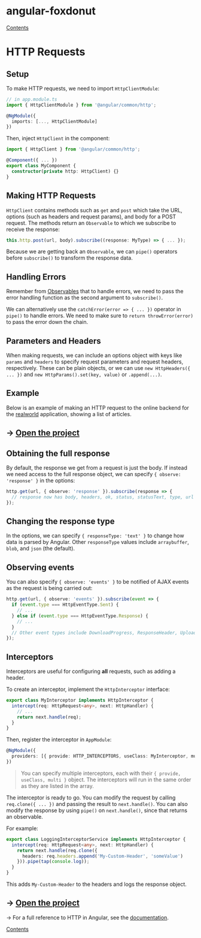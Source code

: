 # angular-foxdonut

[Contents](../README.md#angular-foxdonut)

# HTTP Requests

## Setup

To make HTTP requests, we need to import `HttpClientModule`:

```typescript
// in app.module.ts
import { HttpClientModule } from '@angular/common/http';

@NgModule({
  imports: [..., HttpClientModule]
})
```

Then, inject `HttpClient` in the component:

```typescript
import { HttpClient } from '@angular/common/http';

@Component({ ... })
export class MyComponent {
  constructor(private http: HttpClient) {}
}
```

## Making HTTP Requests

`HttpClient` contains methods such as `get` and `post` which take the URL, options (such as headers
and request params), and body for a POST request. The methods return an `Observable` to which we
subscribe to receive the response:

```typescript
this.http.post(url, body).subscribe((response: MyType) => { ... });
```

Because we are getting back an `Observable`, we can `pipe()` operators before `subscribe()` to
transform the response data.

## Handling Errors

Remember from [Observables](observables.md#dealing-with-errors) that to handle errors, we need to
pass the error handling function as the second argument to `subscribe()`.

We can alternatively use the `catchError(error => { ... })` operator in `pipe()` to handle errors.
We need to make sure to `return throwError(error)` to pass the error down the chain.

## Parameters and Headers

When making requests, we can include an options object with keys like `params` and `headers` to
specify request parameters and request headers, respectively. These can be plain objects, or we can
use `new HttpHeaders({ ... })` and `new HttpParams().set(key, value)` or `.append(...)`.

## Example

Below is an example of making an HTTP request to the online backend for the
[realworld](https://demo.realworld.io) application, showing a list of articles.

## &rarr; [Open the project](https://stackblitz.com/github/foxdonut/angular-foxdonut/tree/http-requests?file=src%2Fapp%2Fhttp-requests%2Fhttp-requests.component.ts)

## Obtaining the full response

By default, the response we get from a request is just the body. If instead we need access to the
full response object, we can specify `{ observe: 'response' }` in the options:

```typescript
http.get(url, { observe: 'response' }).subscribe(response => {
  // response now has body, headers, ok, status, statusText, type, url
});
```

## Changing the response type

In the options, we can specify `{ responseType: 'text' }` to change how data is parsed by Angular.
Other `responseType` values include `arraybuffer`, `blob`, and `json` (the default).

## Observing events

You can also specify `{ observe: 'events' }` to be notified of AJAX events as the request is being
carried out:

```typescript
http.get(url, { observe: 'events' }).subscribe(event => {
  if (event.type === HttpEventType.Sent) {
    // ...
  } else if (event.type === HttpEventType.Response) {
    // ...
  }
  // Other event types include DownloadProgress, ResponseHeader, UploadProgress, User
});
```

## Interceptors

Interceptors are useful for configuring **all** requests, such as adding a header.

To create an interceptor, implement the `HttpInterceptor` interface:

```typescript
export class MyInterceptor implements HttpInterceptor {
  intercept(req: HttpRequest<any>, next: HttpHandler) {
    // ...
    return next.handle(req);
  }
}
```

Then, register the interceptor in `AppModule`:

```typescript
@NgModule({
  providers: [{ provide: HTTP_INTERCEPTORS, useClass: MyInterceptor, multi: true }]
})
```

> You can specify multiple interceptors, each with their `{ provide, useClass, multi }` object. The
> interceptors will run in the same order as they are listed in the array.

The interceptor is ready to go. You can modify the request by calling `req.clone({ ... })` and
passing the result to `next.handle()`. You can also modify the response by using `pipe()` on
`next.handle()`, since that returns an observable.

For example:

```typescript
export class LoggingInterceptorService implements HttpInterceptor {
  intercept(req: HttpRequest<any>, next: HttpHandler) {
    return next.handle(req.clone({
      headers: req.headers.append('My-Custom-Header', 'someValue')
    })).pipe(tap(console.log));
  }
}
```

This adds `My-Custom-Header` to the headers and logs the response object.

## &rarr; [Open the project](https://stackblitz.com/github/foxdonut/angular-foxdonut/tree/http-requests?file=src%2Fapp%2Fhttp-requests%2Flogging-interceptor.service.ts)

&rarr; For a full reference to HTTP in Angular, see the [documentation](https://angular.io/guide/http).

[Contents](../README.md#angular-foxdonut)

